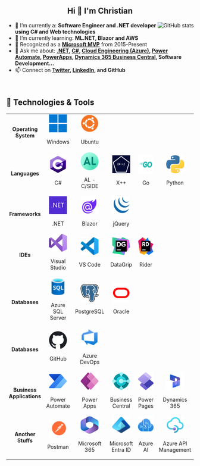 <h2 align="center">Hi 👋 I'm Christian</h2>

<a  href="#">
<img  src="https://github.com/cmasdev/github-stats/blob/master/generated/overview.svg#gh-light-mode-only" alt="GitHub stats" align="right" />
</a>

- 🔭 I’m currently a: **Software Engineer and .NET developer using C# and Web technologies**
- 🌱 I’m currently learning: **ML.NET, Blazor and AWS**
- 🏅 Recognized as a **[Microsoft MVP](https://mvp.microsoft.com/en-US/MVP/profile/079507f9-3c9a-e411-93f2-9cb65495d3c4)** from 2015-Present
- 💬 Ask me about: **[.NET](https://dotnet.microsoft.com/en-us/), [C#](https://learn.microsoft.com/en-us/dotnet/csharp/tour-of-csharp/), [Cloud Engineering (Azure)](https://azure.microsoft.com/en-us), [Power Automate](https://powerautomate.microsoft.com/en-us/), [PowerApps](https://powerapps.microsoft.com/en-us/), [Dynamics 365 Business Central](https://dynamics.microsoft.com/en-us/business-central/overview/), Software Development...**
- 📫 Connect on **[Twitter](https://twitter.com/christianamado), [LinkedIn](https://www.linkedin.com/in/christianamado/), and GitHub**  
<br />

<h2>🔧 Technologies & Tools</h2>
<table>
	<tr>
		<td align="center" width="150">
			<p><b>Operating System</b></p>
		</td>
		<td align="center" width="96">
			<a href="https://www.microsoft.com/en-us/windows" target="_blank">
				<img src="./img/windows.svg" width="48" height="48" alt="Windows" title="Windows" />
			</a>
			<p>Windows</p>
		</td>
		<td align="center" width="96">
			<a href="https://ubuntu.com/desktop" target="_blank">
				<img src="./img/Ubuntu.png" width="48" height="48" alt="Ubuntu" title="Ubuntu" />
			</a>
			<p>Ubuntu</p>
		</td>
		<td align="center" width="96">
		  &nbsp;
		</td>
		<td align="center" width="96">
		  &nbsp;
		</td>
		<td align="center" width="96">
		  &nbsp;
		</td>
	</tr>
	<tr>
		<td align="center" width="150">
			<p><b>Languages</b></p>
		</td>
		<td align="center" width="96">
		  <a href="https://learn.microsoft.com/en-us/dotnet/csharp/" target="_blank">
			<img src="./img/csharp.png" width="48" height="48" alt="C#" title="C#" />
		  </a>
		  <p>C#</p>
		</td>
		<td align="center" width="96">
		  <a href="https://learn.microsoft.com/en-us/dynamics365/business-central/dev-itpro/developer/devenv-programming-in-al" target="_blank">
			<img src="./img/AL.png" width="48" height="48" alt="AL" title="AL" />
		  </a>
		  <p>AL - C/SIDE</p>
		</td>
		<td align="center" width="96">
		  <a href="https://learn.microsoft.com/en-us/dynamicsax-2012/developer/x-language-programming-guide" target="_blank">
			<img src="./img/xplus.png" width="48" height="48" alt="X++" title="X++" />
		  </a>
		  <p>X++</p>
		</td>
		<td align="center" width="96">
		  <a href="https://go.dev/" target="_blank">
			<img src="./img/golang.svg" width="48" height="48" alt="Go" title="Go" />
		  </a>
		  <p>Go</p>
		</td>
		<td align="center" width="96">
		  <a href="https://www.python.org/" target="_blank">
			<img src="./img/python.png" width="48" height="48" alt="Python" title="Python" />
		  </a>
		  <p>Python</p>
		</td>
	</tr>
	<tr>
		<td align="center" width="150">
			<p><b>Frameworks</b></p>
		</td>
		<td align="center" width="96">
			<a href="https://dotnet.microsoft.com/en-us/" target="_blank">
				<img src="./img/dotnet.png" width="48" height="48" alt=".NET" title=".NET" />
			</a>
			<p>.NET</p>
		</td>
		<td align="center" width="96">
		  <a href="https://dotnet.microsoft.com/en-us/apps/aspnet/web-apps/blazor" target="_blank">
			<img src="./img/blazor.svg" width="48" height="48" alt="Blazor" title="Blazor" />
		  </a>
		  <p>Blazor</p>
		</td>
		<td align="center" width="96">
		  <a href="https://jquery.com/" target="_blank">
			<img src="./img/jquery-seeklogo.svg" width="48" height="48" alt="jQuery" title="jQuery" />
		  </a>
		  <p>jQuery</p>
		</td>
		<td align="center" width="96">
		  &nbsp;
		</td>
		<td align="center" width="96">
		  &nbsp;
		</td>
	</tr>
	<tr>
		<td align="center" width="150">
			<p><b>IDEs</b></p>
		</td>
		<td align="center" width="96">
		  <a href="https://visualstudio.microsoft.com/vs/" target="_blank">
			<img src="./img/visual-studio.svg" width="48" height="48" alt="Visual Studio" title="Visual Studio" />
		  </a>
		  <p>Visual Studio</p>
		</td>
		<td align="center" width="96">
		  <a href="https://code.visualstudio.com/" target="_blank">
			<img src="./img/vs-code.svg" width="48" height="48" alt="Visual Studio Code" title="Visual Studio Code" />
		  </a>
		  <p>VS Code</p>
		</td>
		<td align="center" width="96">
		  <a href="https://www.jetbrains.com/datagrip/" target="_blank">
			<img src="./img/DataGrip.svg" width="48" height="48" alt="JetBrains DataGrip" title="JetBrains DataGrip" />
		  </a>
		  <p>DataGrip</p>
		</td>
		<td align="center" width="96">
		  <a href="https://www.jetbrains.com/rider/" target="_blank">
			<img src="./img/rider.svg" width="48" height="48" alt="JetBrains Rider" title="JetBrains Rider" />
		  </a>
		  <p>Rider</p>
		</td>
		<td align="center" width="96">
		  &nbsp;
		</td>
	</tr>
	<tr>
		<td align="center" width="150">
			<p><b>Databases</b></p>
		</td>
		<td align="center" width="96">
		  <a href="https://azure.microsoft.com/en-us/products/azure-sql/" target="_blank">
			<img src="./img/azure-sql.svg" width="48" height="48" alt="Azure SQL Server" title="Azure SQL Server" />
		  </a>
		  <p>Azure SQL Server</p>
		</td>
		<td align="center" width="96">
		  <a href="https://www.postgresql.org/" target="_blank">
			<img src="./img/postgresql.png" width="48" height="48" alt="PostgreSQL" title="PostgreSQL" />
		  </a>
		  <p>PostgreSQL</p>
		</td>
		<td align="center" width="96">
		  <a href="https://www.oracle.com/" target="_blank">
			<img src="./img/oracle.svg" width="48" height="48" alt="Oracle" title="Oracle" />
		  </a>
		  <p>Oracle</p>
		</td>
		<td align="center" width="96">
		  &nbsp;
		</td>
		<td align="center" width="96">
		  &nbsp;
		</td>
	</tr>
	<tr>
		<td align="center" width="150">
			<p><b>Databases</b></p>
		</td>
		<td align="center" width="96">
		  <a href="https://github.com/" target="_blank">
			<img src="./img/github.svg" width="48" height="48" alt="GitHub" title="GitHub" />
		  </a>
		  <p>GitHub</p>
		</td>
		<td align="center" width="96">
		  <a href="https://azure.microsoft.com/en-us/services/devops/" target="_blank">
			<img src="./img/azure-devops.svg" width="48" height="48" alt="Azure DevOps" title="Azure DevOps" />
		  </a>
		  <p>Azure DevOps</p>
		</td>
		<td align="center" width="96">
		  &nbsp;
		</td>
		<td align="center" width="96">
		  &nbsp;
		</td>
		<td align="center" width="96">
		  &nbsp;
		</td>
	</tr>
	<tr>
		<td align="center" width="150">
			<p><b>Business Applications</b></p>
		</td>
		<td align="center" width="96">
		  <a href="https://powerautomate.microsoft.com/en-us/" target="_blank">
			<img src="./img/power-automate.svg" width="48" height="48" alt="Power Automate" title="Power Automate" />
		  </a>
		  <p>Power Automate</p>
		</td>
		<td align="center" width="96">
		  <a href="https://powerapps.microsoft.com/en-us/" target="_blank">
			<img src="./img/power-apps.svg" width="48" height="48" alt="Power Apps" title="Power Apps" />
		  </a>
		  <p>Power Apps</p>
		</td>
		<td align="center" width="96">
		  <a href="https://dynamics.microsoft.com/en-us/business-central/overview/" target="_blank">
			<img src="./img/business-central.svg" width="48" height="48" alt="Business Central" title="Business Central" />
		  </a>
		  <p>Business Central</p>
		</td>
		<td align="center" width="96">
		  <a href="https://www.microsoft.com/en-us/power-platform/products/power-pages" target="_blank">
			<img src="./img/power-pages.png" width="48" height="48" alt="Power Pages" title="Power Pages" />
		  </a>
		  <p>Power Pages</p>
		</td>
		<td align="center" width="96">
		  <a href="https://www.microsoft.com/en-us/dynamics-365" target="_blank">
			<img src="./img/dynamics-365.png" width="48" height="48" alt="Dynamics 365" title="Dynamics 365" />
		  </a>
		  <p>Dynamics 365</p>
		</td>
	</tr>
	<tr>
		<td align="center" width="150">
			<p><b>Another Stuffs</b></p>
		</td>
		<td align="center" width="96">
		  <a href="https://www.postman.com/" target="_blank">
			<img src="./img/postman.svg" width="48" height="48" alt="Postman" title="Postman" />
		  </a>
		  <p>Postman</p>
		</td>
		<td align="center" width="96">
		  <a href="https://www.microsoft.com/en-us/microsoft-365/" target="_blank">
			<img src="./img/microsoft-365.svg" width="48" height="48" alt="Microsoft 365" title="Microsoft 365" />
		  </a>
		  <p>Microsoft 365</p>
		</td>
		<td align="center" width="96">
		  <a href="https://www.microsoft.com/en-us/security/business/microsoft-entra" target="_blank">
			<img src="./img/entra-identity.svg" width="48" height="48" alt="Microsoft Entra ID" title="Microsoft Entra ID" />
		  </a>
		  <p>Microsoft Entra ID</p>
		</td>
		<td align="center" width="96">
		  <a href="https://azure.microsoft.com/en-us/solutions/ai" target="_blank">
			<img src="./img/azure-cognitive-services.svg" width="48" height="48" alt="Azure AI" title="Azure AI" />
		  </a>
		  <p>Azure AI</p>
		</td>
		<td align="center" width="96">
		  <a href="https://azure.microsoft.com/en-us/products/api-management" target="_blank">
			<img src="./img/api-management-services.svg" width="48" height="48" alt="Azure API Management" title="Azure API Management" />
		  </a>
		  <p>Azure API Management</p>
		</td>
	</tr>
</table>
